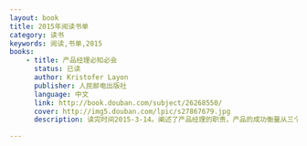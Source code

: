 ```yaml
---
layout: book
title: 2015年阅读书单
category: 读书
keywords: 阅读,书单,2015
books: 
    - title: 产品经理必知必会
      status: 已读
      author: Kristofer Layon 
      publisher: 人民邮电出版社
      language: 中文
      link: http://book.douban.com/subject/26268550/
      cover: http://img5.douban.com/lpic/s27867679.jpg
      description: 读完时间2015-3-14。阐述了产品经理的职责，产品的成功衡量从三个方面：产出、成效、影响。对需求来说，先考虑基本功能，再考虑性能，最后考虑体验。产品在设计时，需要站在用户的角度来为产品设计故事。产品完成后，来看出来的产品是否很好的完成了故事的预期。

---
```

